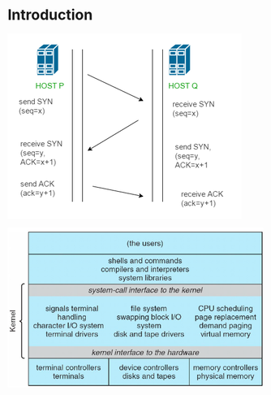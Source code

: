 # Introduction

![](../.gitbook/assets/image%20%2822%29.png)

![](../.gitbook/assets/image%20%2832%29.png)

